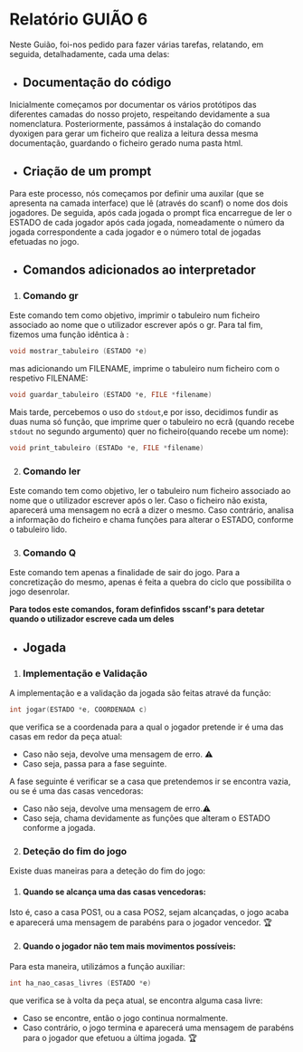 # Relatório GUIÃO 6

Neste Guião, foi-nos pedido para fazer várias tarefas, relatando, em seguida, detalhadamente, cada uma delas:

- ## Documentação do código

Inicialmente começamos por documentar os vários protótipos das diferentes camadas do nosso projeto, respeitando devidamente a sua nomenclatura. Posteriormente, passámos á instalação do comando dyoxigen para gerar um ficheiro que realiza a leitura dessa mesma documentação, guardando o ficheiro gerado numa pasta html.

- ## Criação de um prompt

Para este processo, nós começamos por definir uma auxilar (que se apresenta na camada interface) que lê (através do scanf) o nome dos dois jogadores. De seguida, após cada jogada o prompt fica encarregue de ler o ESTADO de cada jogador após cada jogada, nomeadamente o número da jogada correspondente a cada jogador e o número total de jogadas efetuadas no jogo. 

- ## Comandos adicionados ao interpretador

1. ### Comando gr

Este comando tem como objetivo, imprimir o tabuleiro num ficheiro associado ao nome que o utilizador escrever após o gr.
Para tal fim, fizemos uma função idêntica à :
```c
void mostrar_tabuleiro (ESTADO *e)
```
mas adicionando um FILENAME, imprime o tabuleiro num ficheiro com o respetivo FILENAME:
```c
void guardar_tabuleiro (ESTADO *e, FILE *filename)
```
Mais tarde, percebemos o uso do ```stdout```,e por isso, decidimos fundir as duas numa só função, que imprime quer o tabuleiro no ecrã (quando recebe ```stdout``` no segundo argumento) quer no ficheiro(quando recebe um nome):
```c
void print_tabuleiro (ESTADo *e, FILE *filename)
```

2. ### Comando ler

Este comando tem como objetivo, ler o tabuleiro num ficheiro associado ao nome que o utilizador escrever após o ler.
Caso o ficheiro não exista, aparecerá uma mensagem no ecrã a dizer o mesmo.
Caso contrário, analisa a informação do ficheiro e chama funções para alterar o ESTADO, conforme o tabuleiro lido.

3. ### Comando Q

Este comando tem apenas a finalidade de sair do jogo.
Para a concretização do mesmo, apenas é feita a quebra do ciclo que possibilita o jogo desenrolar.

**Para todos este comandos, foram definfidos sscanf's para detetar quando o utilizador escreve cada um deles**

- ## Jogada

1. ### Implementação e Validação

A implementação e a validação da jogada são feitas atravé da função:
```c 
int jogar(ESTADO *e, COORDENADA c)
```
que verifica se a coordenada para a qual o jogador pretende ir é uma das casas em redor da peça atual:

- Caso não seja, devolve uma mensagem de erro. :warning:
- Caso seja, passa para a fase seguinte.

A fase seguinte é verificar se a casa que pretendemos ir se encontra vazia, ou se é uma das casas vencedoras:

- Caso não seja, devolve uma mensagem de erro.:warning:
- Caso seja, chama devidamente as funções que alteram o ESTADO conforme a jogada.

2. ### Deteção do fim do jogo

Existe duas maneiras para a deteção do fim do jogo:

1. #### Quando se alcança uma das casas vencedoras:

Isto é, caso a casa POS1, ou a casa POS2, sejam alcançadas, o jogo acaba e aparecerá uma mensagem de parabéns para o jogador vencedor. :trophy:

2. #### Quando o jogador não tem mais movimentos possíveis:

Para esta maneira, utilizámos a função auxiliar:
```c 
int ha_nao_casas_livres (ESTADO *e)
```
que verifica se à volta da peça atual, se encontra alguma casa livre:
- Caso se encontre, então o jogo continua normalmente.
- Caso contrário, o jogo termina e aparecerá uma mensagem de parabéns para o jogador que efetuou a última jogada. :trophy:
